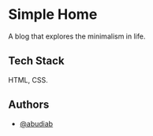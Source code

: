 
# Simple Home

A blog that explores the minimalism in life.

## Tech Stack

HTML, CSS.

## Authors

- [@abudiab](https://www.github.com/abudiab)






